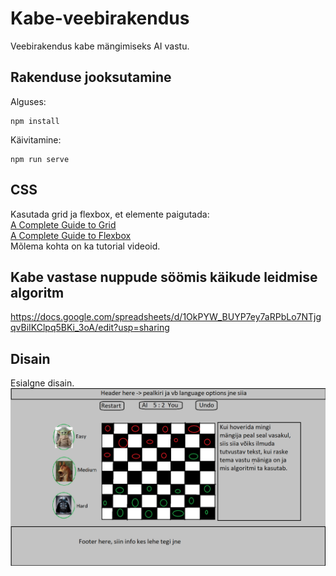 # Kabe-veebirakendus
Veebirakendus kabe mängimiseks AI vastu.  

## Rakenduse jooksutamine
Alguses:
```
npm install
```
Käivitamine:
```
npm run serve
```

## CSS   
Kasutada grid ja flexbox, et elemente paigutada:     
[A Complete Guide to Grid](https://css-tricks.com/snippets/css/complete-guide-grid/)   
[A Complete Guide to Flexbox](https://css-tricks.com/snippets/css/a-guide-to-flexbox/)    
Mõlema kohta on ka tutorial videoid.


## Kabe vastase nuppude söömis käikude leidmise algoritm
https://docs.google.com/spreadsheets/d/1OkPYW_BUYP7ey7aRPbLo7NTjgqvBiIKClpq5BKi_3oA/edit?usp=sharing


## Disain
Esialgne disain.
![Initial design](https://github.com/KarlTaal/Kabe-veebirakendus/blob/master/designs/initial-mockup.png)
